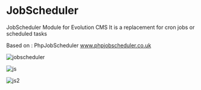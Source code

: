 # JobScheduler

JobScheduler Module for Evolution CMS
It is a replacement for cron jobs or scheduled tasks

Based on : PhpJobScheduler www.phpjobscheduler.co.uk

![jobscheduler](https://user-images.githubusercontent.com/7342798/31787044-c7fe441a-b50a-11e7-982c-fbbe523dcbb8.png)


![js](https://user-images.githubusercontent.com/7342798/31833482-009338f6-b5cb-11e7-9463-50d507367b2e.png)


![js2](https://user-images.githubusercontent.com/7342798/31833487-031dc636-b5cb-11e7-9b8f-4b0c8f4e2c7c.png)
